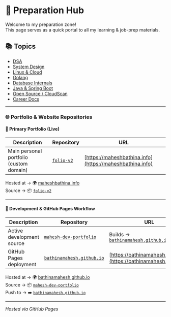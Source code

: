 # 🧠 Preparation Hub

Welcome to my preparation zone!  
This page serves as a quick portal to all my learning & job-prep materials.

## 📚 Topics

- [DSA](./DSA/README.md)
- [System Design](./SystemDesign/README.md)
- [Linux & Cloud](./Linux_Cloud/README.md)
- [Golang](./Golang/README.md)
- [Database Internals](./Database_Internals/README.md)
- [Java & Spring Boot](./Java_SpringBoot/README.md)
- [Open Source / CloudScan](./OpenSource_CloudScan/README.md)
- [Career Docs](./Career/README.md)

---

### 🌐 Portfolio & Website Repositories

#### 💼 Primary Portfolio (Live)

| Description | Repository | URL |
|--------------|-------------|-----|
| Main personal portfolio (custom domain) | [`folio-v2`](https://github.com/bathinamahesh/folio-v2) | [https://maheshbathina.info](https://maheshbathina.info) |

Hosted at → 🌍 [maheshbathina.info](https://maheshbathina.info)  
Source → 📦 [`folio-v2`](https://github.com/bathinamahesh/folio-v2)

---

#### 🧩 Development & GitHub Pages Workflow

| Description | Repository | URL |
|--------------|-------------|-----|
| Active development source | [`mahesh-dev-portfolio`](https://github.com/bathinamahesh/mahesh-dev-portfolio) | Builds → [`bathinamahesh.github.io`](https://github.com/bathinamahesh/bathinamahesh.github.io) |
| GitHub Pages deployment | [`bathinamahesh.github.io`](https://github.com/bathinamahesh/bathinamahesh.github.io) | [https://bathinamahesh.github.io](https://bathinamahesh.github.io) |

Hosted at → 🌍 [bathinamahesh.github.io](https://bathinamahesh.github.io)  
Source → 📦 [`mahesh-dev-portfolio`](https://github.com/bathinamahesh/mahesh-dev-portfolio)  
Push to → ➡️ [`bathinamahesh.github.io`](https://github.com/bathinamahesh/bathinamahesh.github.io)

---

_Hosted via GitHub Pages_
